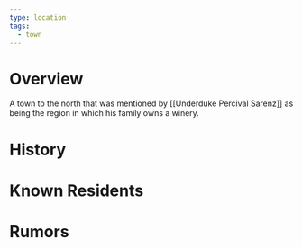 ```yaml
---
type: location
tags:
  - town
---
```

# Overview
A town to the north that was mentioned by [[Underduke Percival Sarenz]] as being the region in which his family owns a winery.

# History

# Known Residents

# Rumors
